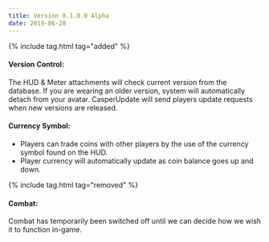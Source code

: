```yaml
---
title: Version 0.1.0.0 Alpha
date: 2019-06-28
---
```


{% include tag.html tag="added" %}
#### Version Control:
The HUD & Meter attachments will check current version from the database. If you are wearing an older version, system will automatically detach from your avatar. CasperUpdate will send players update requests when new versions are released.

#### Currency Symbol:
- Players can trade coins with other players by the use of the currency symbol found on the HUD.
- Player currency will automatically update as coin balance goes up and down.

{% include tag.html tag="removed" %}
#### Combat:
Combat has temporarily been switched off until we can decide how we wish it to function in-game.